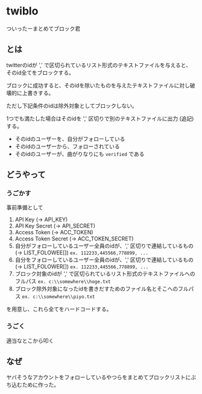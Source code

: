 # twiblo
ついったーまとめてブロック君

## とは
twitterのidが ',' で区切られているリスト形式のテキストファイルを与えると、そのid全てをブロックする。

ブロックに成功すると、そのidを除いたものを与えたテキストファイルに対し破壊的に上書きする。

ただし下記条件のidは除外対象としてブロックしない。

1つでも満たした場合はそのidを ',' 区切りで別のテキストファイルに出力 (追記) する。

- そのidのユーザーを、自分がフォローしている
- そのidのユーザーから、フォローされている
- そのidのユーザーが、曲がりなりにも `verified` である

## どうやって

### うごかす
事前準備として

1. API Key (-> API_KEY)
1. API Key Secret (-> API_SECRET)
1. Access Token (-> ACC_TOKEN)
1. Access Token Secret (-> ACC_TOKEN_SECRET)
1. 自分がフォローしているユーザー全員のidが、',' 区切りで連結しているもの (-> LIST_FOLOWEE[])
  `ex. 112233,445566,778899, ...`
1. 自分をフォローしているユーザー全員のidが、',' 区切りで連結しているもの (-> LIST_FOLOWER[])
  `ex. 112233,445566,778899, ...`
1. ブロック対象のidが ',' で区切られているリスト形式のテキストファイルへのフルパス
  `ex. c:\\somewhere\\hoge.txt`
1. ブロック除外対象になったidを書きだすためのファイル名とそこへのフルパス
  `ex. c:\\somewhere\\piyo.txt`

を用意し、これら全てをハードコードする。

### うごく
適当なとこから叩く

## なぜ
ヤバそうなアカウントをフォローしているやつらをまとめてブロックリストにぶち込むために作った。
